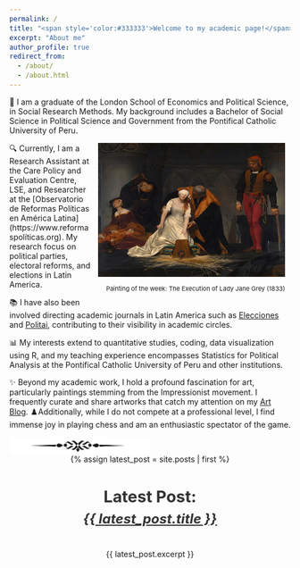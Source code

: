 ```yaml
---
permalink: /
title: "<span style='color:#333333'>Welcome to my academic page!</span>"
excerpt: "About me"
author_profile: true
redirect_from: 
  - /about/
  - /about.html
---
```



👋 I am a graduate of the London School of Economics and Political Science, in Social Research Methods. My background includes a Bachelor of Social Science in Political Science and Government from the Pontifical Catholic University of Peru.

<div style="float: right; margin: 0px 10px 0px 10px;">
    <img src="images/lady_jane.jpg" width="335" height="240">
    <p style="font-size: 11px; text-align: right;">Painting of the week: The Execution of Lady Jane Grey (1833)</p>
</div>
🔍 Currently, I am a Research Assistant at the Care Policy and Evaluation Centre, LSE, and Researcher at the [Observatorio de Reformas Políticas en América Latina](https://www.reformaspolíticas.org). My research focus on political parties, electoral reforms, and elections in Latin America. 

📚 I have also been involved directing academic journals in Latin America such as [Elecciones](https://revistas.onpe.gob.pe/index.php/elecciones) and [Politai](https://revistas.pucp.edu.pe/index.php/politai), contributing to their visibility in academic circles.

📊 My interests extend to quantitative studies, coding, data visualization using R, and my teaching experience encompasses Statistics for Political Analysis at the Pontifical Catholic University of Peru and other institutions.

✨ Beyond my academic work, I hold a profound fascination for art, particularly paintings stemming from the Impressionist movement. I frequently curate and share artworks that catch my attention on my [Art Blog](https://artchronicles.tumblr.com/). ♟️Additionally, while I do not compete at a professional level, I find immense joy in playing chess and am an enthusiastic spectator of the game.

<div style="text-align: center; margin: 0; padding: 0;">
  <img src="images/separation.png" alt="Separation Image" style="max-width: 50%; height: auto; margin: 0; display: block;">
  <div class="alert alert-info" role="alert" style="margin: 0; padding: 0; display: inline-block;">
    {% assign latest_post = site.posts | first %}
    <h4 class="alert-heading" style="font-size: 1.8rem; margin-bottom: 0.5rem; color: #333333;">Latest Post:</h4>
    <h5 style="font-size: 1.5rem; margin-top: 0.2rem;">
      <a href="{{ latest_post.url }}" style="text-decoration: underline; color: #333333;">
        {{ latest_post.title }}
      </a>
    </h5>
    <p style="margin-top: 0.5rem;">{{ latest_post.excerpt }}</p>
  </div>
</div>